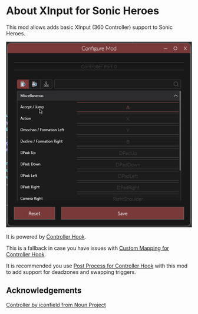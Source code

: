 # About XInput for Sonic Heroes

This mod allows adds basic XInput (360 Controller) support to Sonic Heroes.  

![Image](https://raw.githubusercontent.com/Sewer56/Heroes.Controller.Hook.ReloadedII/master/Images/XInput.png)

It is powered by [Controller Hook](https://github.com/Sewer56/Heroes.Controller.Hook.ReloadedII/blob/master/README-HOOK.md).  

This is a fallback in case you have issues with [Custom Mapping for Controller Hook](https://github.com/Sewer56/Heroes.Controller.Hook.ReloadedII/blob/master/README-CUSTOM.md).

It is recommended you use [Post Process for Controller Hook](https://github.com/Sewer56/Heroes.Controller.Hook.ReloadedII/blob/master/README-POSTPROCESS.md) with this mod to add support for deadzones and swapping triggers.  

## Acknowledgements

[Controller by iconfield from Noun Project](https://thenounproject.com/browse/icons/term/controller/)  